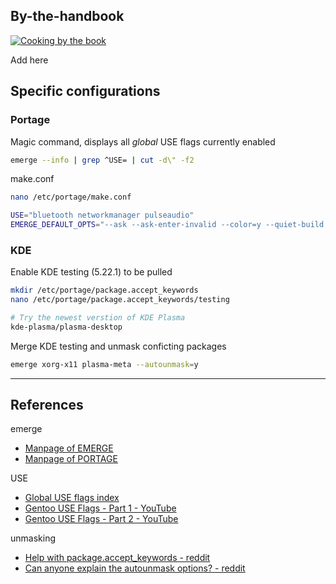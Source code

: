 ## By-the-handbook

[![Cooking by the book](https://i.ytimg.com/vi/2PNeNGd50pk/maxresdefault.jpg)](https://www.youtube.com/watch?v=K5tVbVu9Mkg)

Add here

## Specific configurations

### Portage

Magic command, displays all *global* USE flags currently enabled
```bash
emerge --info | grep ^USE= | cut -d\" -f2
```

make.conf
```bash
nano /etc/portage/make.conf

USE="bluetooth networkmanager pulseaudio"
EMERGE_DEFAULT_OPTS="--ask --ask-enter-invalid --color=y --quiet-build --verbose"
```


### KDE

Enable KDE testing (5.22.1) to be pulled
```bash
mkdir /etc/portage/package.accept_keywords
nano /etc/portage/package.accept_keywords/testing

# Try the newest verstion of KDE Plasma
kde-plasma/plasma-desktop
```

Merge KDE testing and unmask conficting packages
```bash
emerge xorg-x11 plasma-meta --autounmask=y
```

---

## References

emerge
+ [Manpage of EMERGE](https://dev.gentoo.org/~zmedico/portage/doc/man/emerge.1.html)
+ [Manpage of PORTAGE](https://dev.gentoo.org/~zmedico/portage/doc/man/portage.5.html)

USE
+ [Global USE flags index](https://packages.gentoo.org/useflags/global)
+ [Gentoo USE Flags - Part 1 - YouTube](https://www.youtube.com/watch?v=pdnJqPR657g)
+ [Gentoo USE Flags - Part 2 - YouTube](https://www.youtube.com/watch?v=IG_paP7NXYI)

unmasking
+ [Help with package.accept_keywords - reddit](https://removeddit.com/r/Gentoo/comments/ndsoy5/help_with_packageaccept_keywords/)
+ [Can anyone explain the autounmask options? - reddit](https://old.reddit.com/r/Gentoo/comments/hpomws/can_anyone_explain_the_autounmask_options/)

